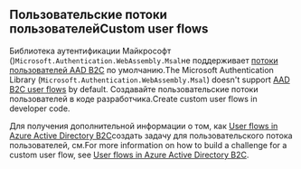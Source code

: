## <a name="custom-user-flows"></a><span data-ttu-id="ddb62-101">Пользовательские потоки пользователей</span><span class="sxs-lookup"><span data-stu-id="ddb62-101">Custom user flows</span></span>

<span data-ttu-id="ddb62-102">Библиотека аутентификации Майкрософт ()`Microsoft.Authentication.WebAssembly.Msal`не поддерживает [потоки пользователей AAD B2C](/azure/active-directory-b2c/user-flow-overview) по умолчанию.</span><span class="sxs-lookup"><span data-stu-id="ddb62-102">The Microsoft Authentication Library (`Microsoft.Authentication.WebAssembly.Msal`) doesn't support [AAD B2C user flows](/azure/active-directory-b2c/user-flow-overview) by default.</span></span> <span data-ttu-id="ddb62-103">Создавайте пользовательские потоки пользователей в коде разработчика.</span><span class="sxs-lookup"><span data-stu-id="ddb62-103">Create custom user flows in developer code.</span></span>

<span data-ttu-id="ddb62-104">Для получения дополнительной информации о том, как [User flows in Azure Active Directory B2C](/azure/active-directory-b2c/user-flow-overview)создать задачу для пользовательского потока пользователей, см.</span><span class="sxs-lookup"><span data-stu-id="ddb62-104">For more information on how to build a challenge for a custom user flow, see [User flows in Azure Active Directory B2C](/azure/active-directory-b2c/user-flow-overview).</span></span>
